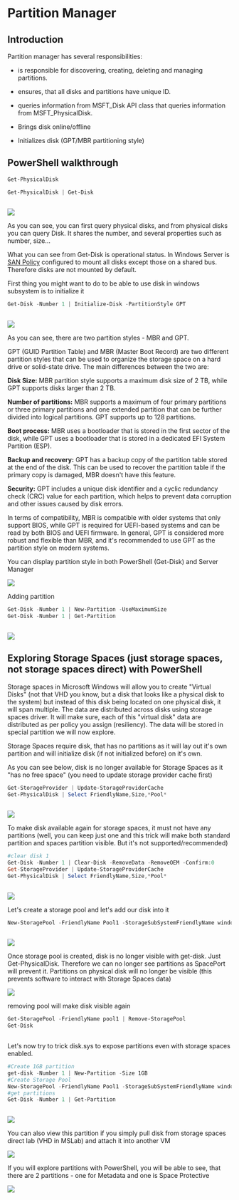 # Partition Manager

## Introduction

Partition manager has several responsibilities:
* is responsible for discovering, creating, deleting and managing partitions. 

* ensures, that all disks and partitions have unique ID.

* queries information from MSFT_Disk API class that queries information from MSFT_PhysicalDisk.

* Brings disk online/offline

* Initializes disk (GPT/MBR partitioning style)


## PowerShell walkthrough

```PowerShell
Get-PhysicalDisk

Get-PhysicalDisk | Get-Disk
 
```

![](./media/powershell01.png)

As you can see, you can first query physical disks, and from physical disks you can query Disk. It shares the number, and several properties such as number, size...

What you can see from Get-Disk is operational status. In Windows Server is [SAN Policy](https://learn.microsoft.com/en-us/windows-hardware/customize/desktop/unattend/microsoft-windows-partitionmanager-sanpolicy) configured to mount all disks except those on a shared bus. Therefore disks are not mounted by default. 

First thing you might want to do to be able to use disk in windows subsystem is to initialize it

```PowerShell
Get-Disk -Number 1 | Initialize-Disk -PartitionStyle GPT
 
```

![](./media/powershell02.png)

As you can see, there are two partition styles - MBR and GPT. 

GPT (GUID Partition Table) and MBR (Master Boot Record) are two different partition styles that can be used to organize the storage space on a hard drive or solid-state drive. The main differences between the two are:

**Disk Size:** MBR partition style supports a maximum disk size of 2 TB, while GPT supports disks larger than 2 TB.

**Number of partitions:** MBR supports a maximum of four primary partitions or three primary partitions and one extended partition that can be further divided into logical partitions. GPT supports up to 128 partitions.

**Boot process:** MBR uses a bootloader that is stored in the first sector of the disk, while GPT uses a bootloader that is stored in a dedicated EFI System Partition (ESP).

**Backup and recovery:** GPT has a backup copy of the partition table stored at the end of the disk. This can be used to recover the partition table if the primary copy is damaged, MBR doesn't have this feature.

**Security:** GPT includes a unique disk identifier and a cyclic redundancy check (CRC) value for each partition, which helps to prevent data corruption and other issues caused by disk errors.

In terms of compatibility, MBR is compatible with older systems that only support BIOS, while GPT is required for UEFI-based systems and can be read by both BIOS and UEFI firmware. In general, GPT is considered more robust and flexible than MBR, and it's recommended to use GPT as the partition style on modern systems.

You can display partition style in both PowerShell (Get-Disk) and Server Manager

![](./media/servermanager01.png)

Adding partition

```PowerShell
Get-Disk -Number 1 | New-Partition -UseMaximumSize
Get-Disk -Number 1 | Get-Partition
 
```

![](./media/powershell03.png)


## Exploring Storage Spaces (just storage spaces, not storage spaces direct) with PowerShell

Storage spaces in Microsoft Windows will allow you to create "Virtual Disks" (not that VHD you know, but a disk that looks like a physical disk to the system) but instead of this disk being located on one physical disk, it will span multiple. The data are distributed across disks using storage spaces driver. It will make sure, each of this "virtual disk" data are distributed as per policy you assign (resiliency). The data will be stored in special partition we will now explore.

Storage Spaces require disk, that has no partitions as it will lay out it's own partition and will initialize disk (if not initialized before) on it's own.

As you can see below, disk is no longer available for Storage Spaces as it "has no free space" (you need to update storage provider cache first)

```PowerShell
Get-StorageProvider | Update-StorageProviderCache
Get-PhysicalDisk | Select FriendlyName,Size,*Pool*
 
```

![](./media/powershell04.png)

To make disk available again for storage spaces, it must not have any partitions (well, you can keep just one and this trick will make both standard partition and spaces partition visible. But it's not supported/recommended)

```PowerShell
#clear disk 1
Get-Disk -Number 1 | Clear-Disk -RemoveData -RemoveOEM -Confirm:0
Get-StorageProvider | Update-StorageProviderCache
Get-PhysicalDisk | Select FriendlyName,Size,*Pool*
 
```

![](./media/powershell05.png)

Let's create a storage pool and let's add our disk into it

```PowerShell
New-StoragePool -FriendlyName Pool1 -StorageSubSystemFriendlyName windows* -PhysicalDisks (Get-PhysicalDisk | Where-Object Canpool -eq $true)
 
```

![](./media/powershell06.png)

Once storage pool is created, disk is no longer visible with get-disk. Just Get-PhysicalDisk. Therefore we can no longer see partitions as SpacePort will prevent it. Partitions on physical disk will no longer be visible (this prevents software to interact with Storage Spaces data)

![](./media/powershell07.png)

removing pool will make disk visible again

```PowerShell
Get-StoragePool -FriendlyName pool1 | Remove-StoragePool
Get-Disk
 
```

Let's now try to trick disk.sys to expose partitions even with storage spaces enabled.

```PowerShell
#Create 1GB partition
get-disk -Number 1 | New-Partition -Size 1GB
#Create Storage Pool
New-StoragePool -FriendlyName Pool1 -StorageSubSystemFriendlyName windows* -PhysicalDisks (Get-PhysicalDisk | Where-Object Canpool -eq $true)
#get partitions
Get-Disk -Number 1 | Get-Partition
 
```

![](./media/powershell08.png)

You can also view this partition if you simply pull disk from storage spaces direct lab (VHD in MSLab) and attach it into another VM

![](./media/diskmgmt01.png)

If you will explore partitions with PowerShell, you will be able to see, that there are 2 partitions - one for Metadata and one is Space Protective

![](./media/powershell09.png)